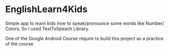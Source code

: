 # EnglishLearn4Kids

Simple app to learn kids how to speak/pronounce some words like Number/ Colors, So I used TextToSpeach Library.

One of the Google Android Course require to build this project as a practice of the course.

